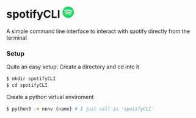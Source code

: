 # spotifyCLI <img src="./images/spotifyLogo.png" alt="Logo" width="30" />
A simple command line interface to interact with spotify directly from the terminal

### Setup
Quite an easy setup:
Create a directory and cd into it
```bash
$ mkdir spotifyCLI
$ cd spotifyCLI
```
Create a python virtual enviroment
```bash
$ python3 -m nenv {name} # I just call is 'spotifyCLI'
```

